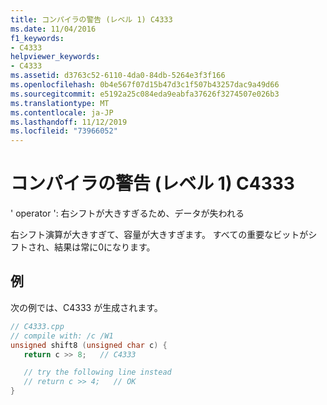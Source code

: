 ```yaml
---
title: コンパイラの警告 (レベル 1) C4333
ms.date: 11/04/2016
f1_keywords:
- C4333
helpviewer_keywords:
- C4333
ms.assetid: d3763c52-6110-4da0-84db-5264e3f3f166
ms.openlocfilehash: 0b4e567f07d15b47d3c1f507b43257dac9a49d66
ms.sourcegitcommit: e5192a25c084eda9eabfa37626f3274507e026b3
ms.translationtype: MT
ms.contentlocale: ja-JP
ms.lasthandoff: 11/12/2019
ms.locfileid: "73966052"
---
```

# <a name="compiler-warning-level-1-c4333"></a>コンパイラの警告 (レベル 1) C4333

' operator ': 右シフトが大きすぎるため、データが失われる

右シフト演算が大きすぎて、容量が大きすぎます。  すべての重要なビットがシフトされ、結果は常に0になります。

## <a name="example"></a>例

次の例では、C4333 が生成されます。

```cpp
// C4333.cpp
// compile with: /c /W1
unsigned shift8 (unsigned char c) {
   return c >> 8;   // C4333

   // try the following line instead
   // return c >> 4;   // OK
}
```